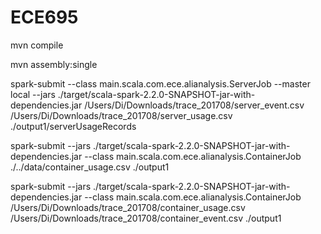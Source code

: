 # ECE695

mvn compile

mvn assembly:single

spark-submit --class main.scala.com.ece.alianalysis.ServerJob --master local --jars ./target/scala-spark-2.2.0-SNAPSHOT-jar-with-dependencies.jar /Users/Di/Downloads/trace_201708/server_event.csv /Users/Di/Downloads/trace_201708/server_usage.csv ./output1/serverUsageRecords

spark-submit --jars ./target/scala-spark-2.2.0-SNAPSHOT-jar-with-dependencies.jar --class main.scala.com.ece.alianalysis.ContainerJob ./../data/container_usage.csv ./output1

spark-submit --jars ./target/scala-spark-2.2.0-SNAPSHOT-jar-with-dependencies.jar --class main.scala.com.ece.alianalysis.ContainerJob /Users/Di/Downloads/trace_201708/container_usage.csv /Users/Di/Downloads/trace_201708/container_event.csv ./output1